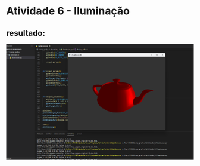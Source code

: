 # Atividade 6 - Iluminação

## resultado:
![resultado](https://github.com/cpaulof/comp_grafica/blob/main/atividade_6/Captura%20de%20tela%202022-12-05%20185455.png?raw=true)
